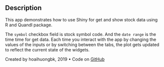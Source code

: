 ## Description

This app demonstrates how to use Shiny for get and show stock data using R and Quandl package.

The `symbol` checkbox field is stock symbol code. And the `date range` is the time time for get data. Each time you interact with the app by changing the values of the inputs or by switching between the tabs, the plot gets updated to reflect the current state of the widgets.

Created by hoaihuongbk, 2019 &bull; Code on [GitHub](https://github.com/hoaihuongbk/simpleshiny)
